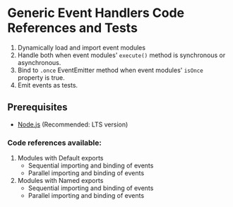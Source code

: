 # Generic Event Handlers Code References and Tests
1. Dynamically load and import event modules
2. Handle both when event modules' `execute()` method is synchronous or asynchronous.
3. Bind to `.once` EventEmitter method when event modules' `isOnce` property is true.
4. Emit events as tests.

## Prerequisites
- [Node.js](https://nodejs.org/en) (Recommended: LTS version)

### Code references available:
1. Modules with Default exports
    - Sequential importing and binding of events
    - Parallel importing and binding of events
2. Modules with Named exports
    - Sequential importing and binding of events
    - Parallel importing and binding of events
